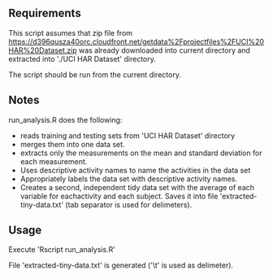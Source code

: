 ## Requirements

This script assumes that zip file from https://d396qusza40orc.cloudfront.net/getdata%2Fprojectfiles%2FUCI%20HAR%20Dataset.zip was already downloaded into 
current directory and extracted into './UCI HAR Dataset' directory.

The script should be run from the current directory. 

## Notes

run_analysis.R does the following:

* reads training and testing sets from 'UCI HAR Dataset' directory
* merges them into one data set.
* extracts only the measurements on the mean and standard deviation for each measurement. 
* Uses descriptive activity names to name the activities in the data set
* Appropriately labels the data set with descriptive activity names.
* Creates a second, independent tidy data set with the average of each variable 
 for eachactivity and each subject. Saves it into file 'extracted-tiny-data.txt'
(tab separator is used for delimeters).

## Usage

Execute 'Rscript run_analysis.R'

File 'extracted-tiny-data.txt' is generated ('\t' is used as delimeter).